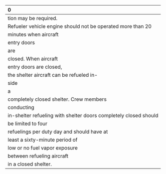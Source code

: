 | 0                                                                |
|:-----------------------------------------------------------------|
| tion may be required.                                            |
| Refueler vehicle engine should not be operated more than 20      |
| minutes when aircraft                                            |
| entry doors                                                      |
| are                                                              |
| closed. When aircraft                                            |
| entry doors are closed,                                          |
| the shelter aircraft can be refueled in-                         |
| side                                                             |
| a                                                                |
| completely closed shelter. Crew members                          |
| conducting                                                       |
| in-shelter refueling with shelter doors completely closed should |
| be limited to four                                               |
| refuelings per duty day and should have at                       |
| least a sixty-minute period of                                   |
| low or no fuel vapor exposure                                    |
| between refueling aircraft                                       |
| in a closed shelter.                                             |